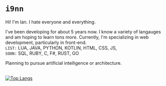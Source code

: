 # `i9nn`

Hi! I'm Ian. I hate everyone and everything.

I've been developing for about 5 years now. I know a variety of langauges and am hoping to learn tons more. Currently, I'm specializing in web development, particularly in front-end. 
<br>`LIST:` LUA, JAVA, PYTHON, KOTLIN, HTML, CSS, JS, 
<br>`SOON:` SQL, RUBY, C, F#, RUST, GO

Planning to pursue artificial intelligence or architecture. 

<br>[![Top Langs](https://github-readme-stats.vercel.app/api/top-langs/?username=i9nn&theme=react&layout=compact&hide=cmake,swift,objective-c,Vim+script,powershell&langs_count=10)](https://github.com/anuraghazra/github-readme-stats)

